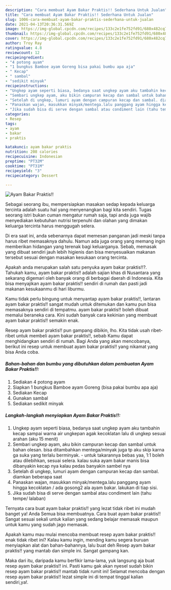 ```yaml
---
description: "Cara membuat Ayam Bakar Praktis!! Sederhana Untuk Jualan"
title: "Cara membuat Ayam Bakar Praktis!! Sederhana Untuk Jualan"
slug: 1006-cara-membuat-ayam-bakar-praktis-sederhana-untuk-jualan
date: 2021-04-13T20:36:31.569Z
image: https://img-global.cpcdn.com/recipes/133c2e1fe752fd91/680x482cq70/ayam-bakar-praktis-foto-resep-utama.jpg
thumbnail: https://img-global.cpcdn.com/recipes/133c2e1fe752fd91/680x482cq70/ayam-bakar-praktis-foto-resep-utama.jpg
cover: https://img-global.cpcdn.com/recipes/133c2e1fe752fd91/680x482cq70/ayam-bakar-praktis-foto-resep-utama.jpg
author: Troy Ray
ratingvalue: 4.8
reviewcount: 12
recipeingredient:
- "4 potong ayam"
- "1 bungkus Bamboe ayam Goreng bisa pakai bumbu apa aja"
- " Kecap"
- " sambal"
- "sedikit minyak"
recipeinstructions:
- "Ungkep ayam seperti biasa, bedanya saat ungkep ayam aku tambahin kecap sampai warna air ungkepan agak kecoklatan lalu di ungkep sesuai arahan (aku 15 menit)"
- "Sembari ungkep ayam, aku bikin campuran kecap dan sambal untuk bahan olesan. bisa ditambahkan mentega/minyak juga tp aku skip karna ga suka yang terlalu berminyak.  untuk takarannya bebas yaa, 1:1 boleh atau dilebihkan, sesuai selera. kalau suka ayam bakar manis bisa dibanyakin kecap nya kalau pedas banyakin sambel nya"
- "Setelah di ungkep, lumuri ayam dengan campuran kecap dan sambal. diamkan beberapa saat"
- "Panaskan wajan, masukkan minyak/mentega.lalu panggang ayam hingga kecoklatan / ada gosong2 ala ayam bakar. lakukan di tiap sisi."
- "Jika sudah bisa di serve dengan sambal atau condiment lain (tahu tempe/ lalaban)"
categories:
- Resep
tags:
- ayam
- bakar
- praktis

katakunci: ayam bakar praktis 
nutrition: 208 calories
recipecuisine: Indonesian
preptime: "PT32M"
cooktime: "PT31M"
recipeyield: "3"
recipecategory: Dessert

---
```



![Ayam Bakar Praktis!!](https://img-global.cpcdn.com/recipes/133c2e1fe752fd91/680x482cq70/ayam-bakar-praktis-foto-resep-utama.jpg)

Sebagai seorang ibu, mempersiapkan masakan sedap kepada keluarga tercinta adalah suatu hal yang menyenangkan bagi kita sendiri. Tugas seorang istri bukan cuman mengatur rumah saja, tapi anda juga wajib menyediakan kebutuhan nutrisi terpenuhi dan olahan yang dimakan keluarga tercinta harus menggugah selera.

Di era  saat ini, anda sebenarnya dapat memesan panganan jadi meski tanpa harus ribet memasaknya dahulu. Namun ada juga orang yang memang ingin memberikan hidangan yang terenak bagi keluarganya. Sebab, memasak yang dibuat sendiri jauh lebih higienis dan bisa menyesuaikan makanan tersebut sesuai dengan masakan kesukaan orang tercinta. 



Apakah anda merupakan salah satu penyuka ayam bakar praktis!!?. Tahukah kamu, ayam bakar praktis!! adalah sajian khas di Nusantara yang sekarang digemari oleh banyak orang di berbagai daerah di Indonesia. Kita bisa menyajikan ayam bakar praktis!! sendiri di rumah dan pasti jadi makanan kesukaanmu di hari liburmu.

Kamu tidak perlu bingung untuk menyantap ayam bakar praktis!!, lantaran ayam bakar praktis!! sangat mudah untuk ditemukan dan kamu pun bisa memasaknya sendiri di tempatmu. ayam bakar praktis!! boleh dibuat memalui beraneka cara. Kini sudah banyak cara kekinian yang membuat ayam bakar praktis!! semakin enak.

Resep ayam bakar praktis!! pun gampang dibikin, lho. Kita tidak usah ribet-ribet untuk membeli ayam bakar praktis!!, sebab Kamu dapat menghidangkan sendiri di rumah. Bagi Anda yang akan mencobanya, berikut ini resep untuk membuat ayam bakar praktis!! yang nikamat yang bisa Anda coba.

<!--inarticleads1-->

##### Bahan-bahan dan bumbu yang dibutuhkan dalam pembuatan Ayam Bakar Praktis!!:

1. Sediakan 4 potong ayam
1. Siapkan 1 bungkus Bamboe ayam Goreng (bisa pakai bumbu apa aja)
1. Sediakan  Kecap
1. Gunakan  sambal
1. Sediakan sedikit minyak




<!--inarticleads2-->

##### Langkah-langkah menyiapkan Ayam Bakar Praktis!!:

1. Ungkep ayam seperti biasa, bedanya saat ungkep ayam aku tambahin kecap sampai warna air ungkepan agak kecoklatan lalu di ungkep sesuai arahan (aku 15 menit)
1. Sembari ungkep ayam, aku bikin campuran kecap dan sambal untuk bahan olesan. bisa ditambahkan mentega/minyak juga tp aku skip karna ga suka yang terlalu berminyak.  - untuk takarannya bebas yaa, 1:1 boleh atau dilebihkan, sesuai selera. kalau suka ayam bakar manis bisa dibanyakin kecap nya kalau pedas banyakin sambel nya
1. Setelah di ungkep, lumuri ayam dengan campuran kecap dan sambal. diamkan beberapa saat
1. Panaskan wajan, masukkan minyak/mentega.lalu panggang ayam hingga kecoklatan / ada gosong2 ala ayam bakar. lakukan di tiap sisi.
1. Jika sudah bisa di serve dengan sambal atau condiment lain (tahu tempe/ lalaban)




Ternyata cara buat ayam bakar praktis!! yang lezat tidak ribet ini mudah banget ya! Anda Semua bisa membuatnya. Cara buat ayam bakar praktis!! Sangat sesuai sekali untuk kalian yang sedang belajar memasak maupun untuk kamu yang sudah jago memasak.

Apakah kamu mau mulai mencoba membuat resep ayam bakar praktis!! enak tidak ribet ini? Kalau kamu ingin, mending kamu segera buruan menyiapkan alat dan bahan-bahannya, lalu buat deh Resep ayam bakar praktis!! yang mantab dan simple ini. Sangat gampang kan. 

Maka dari itu, daripada kamu berfikir lama-lama, yuk langsung aja buat resep ayam bakar praktis!! ini. Pasti kamu gak akan nyesel sudah bikin resep ayam bakar praktis!! mantab tidak rumit ini! Selamat mencoba dengan resep ayam bakar praktis!! lezat simple ini di tempat tinggal kalian sendiri,ya!.

